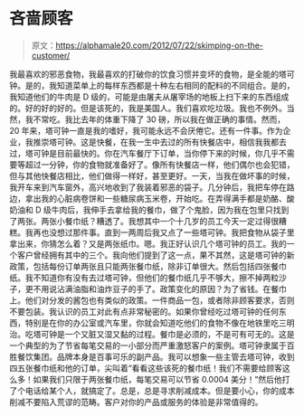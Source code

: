 # 吝啬顾客

> 原文：<https://alphamale20.com/2012/07/22/skimping-on-the-customer/>

我最喜欢的邪恶食物，我最喜欢的打破你的饮食习惯并变坏的食物，是全能的塔可钟。是的，我知道菜单上的每样东西都是十种左右相同的配料的不同组合。是的，我知道他们的牛肉是 D 级的，可能是由屠夫从屠宰场的地板上扫下来的东西组成的。好的好的好的。但是该死的，我是美国人。我们喜欢吃垃圾。我也不例外。当然，我不常吃。我比去年的体重下降了 30 磅，所以我在做正确的事情。然而，20 年来，塔可钟一直是我的嗜好，我可能永远不会厌倦它。还有一件事。作为企业，我推崇塔可钟。这是快餐，在我一生中去过的所有快餐店中，相信我我都去过，塔可钟是目前最快的。你在汽车餐厅下订单，当你停下来的时候，你几乎不需要等超过一分钟，你的食物就准备好了。像所有快餐店一样，他们偶尔也会犯错，但与其他快餐店相比，他们做得一样好，甚至更好。一天，当我在做坏事的时候，我开车来到汽车窗外，高兴地收到了我装着邪恶的袋子。几分钟后，我把车停在路边，拿出我的心脏病卷饼和一些糖尿病玉米卷，开始吃。在弄得满手都是奶酪、酸奶油和 D 级牛肉后，我伸手去拿给我的餐巾，做了个鬼脸，因为我在包里只找到了两张。两张小餐巾纸？糟透了。我想其中一个十几岁的员工今天一定过得很糟糕。我再也没想过那件事。直到一两周后我又点了一些塔可钟。我把食物从袋子里拿出来，你猜怎么着？又是两张纸巾。嗯。我正好认识几个塔可钟的员工。我的一个客户曾经拥有其中的三个。我向他们提到了这一点，果不其然，这是塔可钟的新政策，包括每份订单两张且只能两张餐巾纸，除非订单很大。然后包括四张餐巾纸。我不知道你有没有去过塔可钟，但他们的餐巾纸几乎不够大，擦不掉两粒沙子，更不用说沾满油脂和油炸豆子的手了。政策变化的原因？为了省钱。在餐巾上。他们对分发的酱包也有类似的政策。一件商品一包，或者除非顾客要求，否则不要包装。我认识的员工对此有点非常秘密的。如果你曾经吃过塔可钟的任何东西，特别是在你的办公室或汽车里，你就会知道吃他们的食物不像在地铁里吃三明治。吃塔可钟是一个又脏又湿又黏的过程。餐巾是必须的，不是可有可无的。这是一个典型的为了节省每笔交易的一小部分而严重激怒客户的案例。塔可钟隶属于百胜餐饮集团。品牌本身是百事可乐的副产品。我可以想象一些主管去塔可钟，收到四五张餐巾纸和他的订单，尖叫着“看看这些该死的餐巾纸！我们不需要给顾客这么多！如果我们只限于两张餐巾纸，每笔交易可以节省 0.0004 美分！”然后他打了个电话给某个人，就搞定了。总是，总是寻求削减成本。但是要小心，你的成本削减不要陷入荒谬的范畴。客户对你的产品或服务的体验是非常值得的。